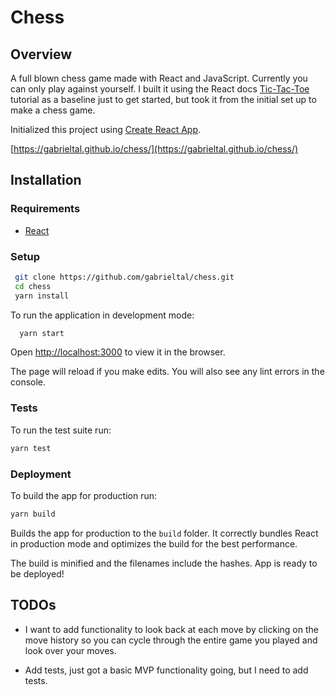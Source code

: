 # Chess

## Overview

A full blown chess game made with React and JavaScript. Currently you can only play against yourself.
I built it using the React docs [Tic-Tac-Toe](https://reactjs.org/tutorial/tutorial.html) tutorial as a baseline
just to get started, but took it from the initial set up to make a chess game.

Initialized this project using [Create React App](https://github.com/facebook/create-react-app).

[https://gabrieltal.github.io/chess/](https://gabrieltal.github.io/chess/)


## Installation

### Requirements

- [React](https://reactjs.org)

### Setup

```bash
 git clone https://github.com/gabrieltal/chess.git
 cd chess
 yarn install
```

To run the application in development mode:

```bash
  yarn start
```

Open [http://localhost:3000](http://localhost:3000) to view it in the browser.

The page will reload if you make edits. You will also see any lint errors in the console.

### Tests

To run the test suite run:

```bash
yarn test
```

### Deployment

To build the app for production run:

```bash
yarn build
```

Builds the app for production to the `build` folder. It correctly bundles React in production mode and optimizes the build for the best performance.

The build is minified and the filenames include the hashes. App is ready to be deployed!

## TODOs

* I want to add functionality to look back at each move by clicking on the move history so you can cycle through the entire game you played and look over your moves.

* Add tests, just got a basic MVP functionality going, but I need to add tests.
